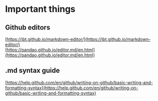 # Important things

## Github editors
[https://jbt.github.io/markdown-editor/](https://jbt.github.io/markdown-editor/)  
[https://pandao.github.io/editor.md/en.html](https://pandao.github.io/editor.md/en.html)

## .md syntax guide
[https://help.github.com/en/github/writing-on-github/basic-writing-and-formatting-syntax](https://help.github.com/en/github/writing-on-github/basic-writing-and-formatting-syntax)
